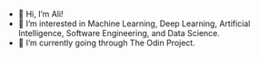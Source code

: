 - 👋 Hi, I’m Ali!
- 👀 I’m interested in Machine Learning, Deep Learning, Artificial Intelligence, Software Engineering, and Data Science. 
- 🌱 I’m currently going through The Odin Project. 

<!---
AliQX7/AliQX7 is a ✨ special ✨ repository because its `README.md` (this file) appears on your GitHub profile.
You can click the Preview link to take a look at your changes.
--->
